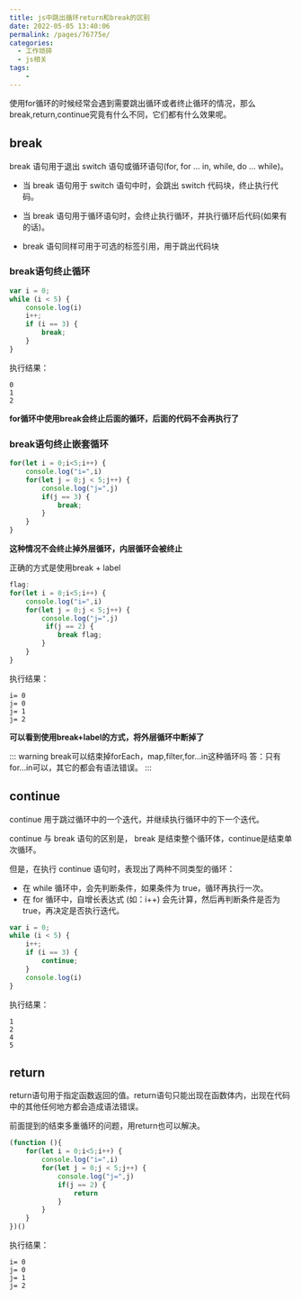 ```yaml
---
title: js中跳出循环return和break的区别
date: 2022-05-05 13:40:06
permalink: /pages/76775e/
categories:
  - 工作琐碎
  - js相关
tags:
    -
---
```

使用for循环的时候经常会遇到需要跳出循环或者终止循环的情况，那么break,return,continue究竟有什么不同，它们都有什么效果呢。

## break
break 语句用于退出 switch 语句或循环语句(for, for ... in, while, do ... while)。

- 当 break 语句用于 switch 语句中时，会跳出 switch 代码块，终止执行代码。

- 当 break 语句用于循环语句时，会终止执行循环，并执行循环后代码(如果有的话)。

- break 语句同样可用于可选的标签引用，用于跳出代码块

### break语句终止循环

```js
var i = 0;
while (i < 5) {
    console.log(i)
    i++;
    if (i == 3) {
        break;
    }
}
```
执行结果：
```
0
1
2
```

**for循环中使用break会终止后面的循环，后面的代码不会再执行了**

### break语句终止嵌套循环
```js
for(let i = 0;i<5;i++) {
    console.log("i=",i)
    for(let j = 0;j < 5;j++) {
        console.log("j=",j)
        if(j == 3) {
            break;
        }
    }
}
```
**这种情况不会终止掉外层循环，内层循环会被终止**

正确的方式是使用break + label
```js
flag:     
for(let i = 0;i<5;i++) {
    console.log("i=",i)
    for(let j = 0;j < 5;j++) {
        console.log("j=",j)
         if(j == 2) {
            break flag;
        }
    }
}
```
执行结果：
```
i= 0
j= 0
j= 1
j= 2
```
**可以看到使用break+label的方式，将外层循环中断掉了**

::: warning break可以结束掉forEach，map,filter,for...in这种循环吗
答：只有for...in可以，其它的都会有语法错误。
:::

## continue
continue 用于跳过循环中的一个迭代，并继续执行循环中的下一个迭代。

continue 与 break 语句的区别是， break 是结束整个循环体，continue是结束单次循环。

但是，在执行 continue 语句时，表现出了两种不同类型的循环：

- 在 while 循环中，会先判断条件，如果条件为 true，循环再执行一次。
- 在 for 循环中，自增长表达式 (如：i++) 会先计算，然后再判断条件是否为true，再决定是否执行迭代。

```js
var i = 0;
while (i < 5) {
    i++;
    if (i == 3) {
        continue;
    }
    console.log(i)
}
```
执行结果：
```
1
2
4
5
```

## return
return语句用于指定函数返回的值。return语句只能出现在函数体内，出现在代码中的其他任何地方都会造成语法错误。

前面提到的结束多重循环的问题，用return也可以解决。

```js
(function (){
    for(let i = 0;i<5;i++) {
        console.log("i=",i)
        for(let j = 0;j < 5;j++) {
            console.log("j=",j)
            if(j == 2) {
                return
            }
        }
    }
})()
```
执行结果：
```
i= 0
j= 0
j= 1
j= 2
```
